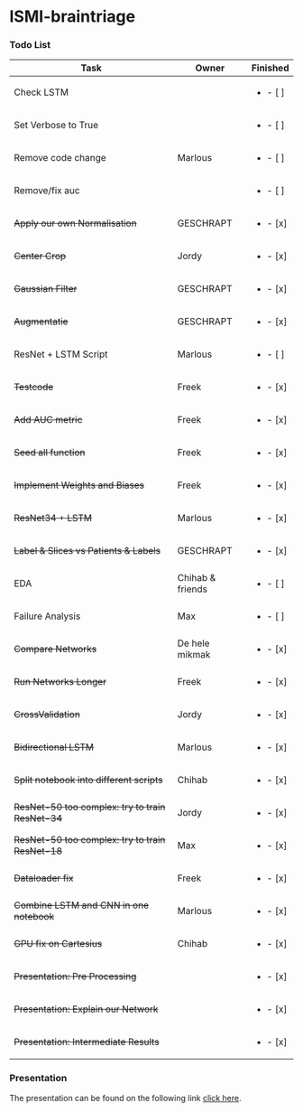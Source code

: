 # ISMI-braintriage

### Todo List
| Task           | Owner  | Finished | 
|----------------|---------------|---------------|
| Check LSTM |  | <ul><li>- [ ] </li></ul>
| Set Verbose to True |  | <ul><li>- [ ] </li></ul>
| Remove code change |  Marlous | <ul><li>- [ ] </li></ul>
| Remove/fix auc |  | <ul><li>- [ ] </li></ul>
| ~~Apply our own Normalisation~~ | GESCHRAPT | <ul><li>- [x] </li></ul>
| ~~Center Crop~~ | Jordy | <ul><li>- [x] </li></ul>
| ~~Gaussian Filter~~ | GESCHRAPT | <ul><li>- [x] </li></ul>
| ~~Augmentatie~~ | GESCHRAPT | <ul><li>- [x] </li></ul>
| ResNet + LSTM Script | Marlous | <ul><li>- [ ] </li></ul>
| ~~Testcode~~ | Freek | <ul><li>- [x] </li></ul>
| ~~Add AUC metric~~ | Freek | <ul><li>- [x] </li></ul>
| ~~Seed all function~~ | Freek | <ul><li>- [x] </li></ul> 
| ~~Implement Weights and Biases~~ | Freek | <ul><li>- [x] </li></ul>
| ~~ResNet34 + LSTM~~ | Marlous | <ul><li>- [x] </li></ul>
| ~~Label & Slices vs Patients & Labels~~ | GESCHRAPT | <ul><li>- [x] </li></ul>
| EDA | Chihab & friends | <ul><li>- [ ] </li></ul>
| Failure Analysis | Max| <ul><li>- [ ] </li></ul> 
| ~~Compare Networks~~ | De hele mikmak | <ul><li>- [x] </li></ul>
| ~~Run Networks Longer~~ | Freek | <ul><li>- [x] </li></ul>
| ~~CrossValidation~~ | Jordy| <ul><li>- [x] </li></ul>
| ~~Bidirectional LSTM~~ | Marlous | <ul><li>- [x] </li></ul>
| ~~Split notebook into different scripts~~   | Chihab | <ul><li>- [x] </li></ul>
| ~~ResNet-50 too complex: try to train ResNet-34~~| Jordy| <ul><li>- [x] </li></ul>
| ~~ResNet-50 too complex: try to train ResNet-18~~| Max | <ul><li>- [x] </li></ul>
| ~~Dataloader fix~~| Freek | <ul><li>- [x] </li></ul>
| ~~Combine LSTM and CNN in one notebook~~ | Marlous | <ul><li>- [x] </li></ul>
| ~~GPU fix on Cartesius~~| Chihab | <ul><li>- [x] </li></ul>
| ~~Presentation: Pre Processing~~| | <ul><li>- [x] </li></ul>
| ~~Presentation: Explain our Network~~ | | <ul><li>- [x] </li></ul>
| ~~Presentation: Intermediate Results~~| | <ul><li>- [x] </li></ul>


### Presentation 
The presentation can be found on the following link [click here](https://docs.google.com/presentation/d/1yUGkOMMU637ivkhVN_geklRppa8NqIvNW7mUkztQ098/edit?usp=sharing).

